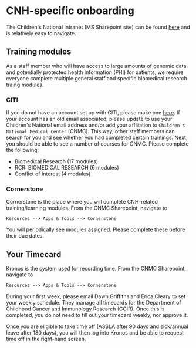 # CNH-specific onboarding

The Children's National Intranet (MS Sharepoint site) can be found [here](https://cnmc.sharepoint.com/SitePages/Homepage.aspx) and is relatively easy to navigate.

## Training modules

As a staff member who will have access to large amounts of genomic data and potentially protected health information (PHI) for patients, we require everyone complete multiple general staff and specific biomedical research traing modules.

### CITI

If you do not have an account set up with CITI, please make one [here](https://www.citiprogram.org/). If your account has an old email associated, please update to use your Children's National email address and/or add your affiliation to `Children's National Medical Center` (CNMC). This way, other staff members can search for you and see whether you had completed certain trainings. Next, you should be able to see a number of courses for CNMC. Please complete the following:

- Biomedical Research (17 modules)
- RCR: BIOMEDICAL RESEARCH (6 modules)
- Conflict of Interest (4 modules)

### Cornerstone

Cornerstone is the place where you will complete CNH-related training/learning modules. From the CNMC Sharepoint, navigate to 

```
Resources --> Apps & Tools --> Cornerstone
```

You will periodically see modules assigned. Please complete these before their due dates.

## Your Timecard

Kronos is the system used for recording time. From the CNMC Sharepoint, navigate to 

```
Resources --> Apps & Tools --> Cornerstone
```

During your first week, please email Dawn Griffiths and Erica Cleary to set your weekly schedule. They manage all timecards for the Department of Childhood Cancer and Immunology Research (CCIR). Once this is completed, you do not need to fill out your timecard weekly, nor approve it. 

Once you are eligible to take time off (ASSLA after 90 days and sick/annual leave after 180 days), you will then log into Kronos and be able to request time off in the right-hand screen. 


